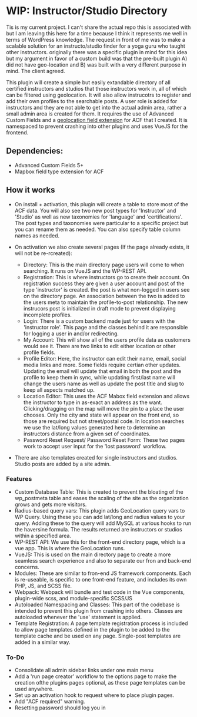 # WIP: Instructor/Studio Directory
Tis is my current project. I can't share the actual repo this is associated with but I am leaving this here for a time because I think it represents me well in terms of WordPress knowledge. The request in front of me was to make a scalable solution for an instructo/studio finder for a yoga guru who taught other instructors. originally there was a specific plugin in mind for this idea but my argument in favor of a custom build was that the pre-built plugin A) did not have geo-location and B) was built with a very different purpose in mind. The client agreed.

This plugin will create a simple but easily extandable directory of all certified instructors and studios that those instructors work in, all of which can be filtered using geolocation. It will also allow instrucotrs to register and add their own profiles to the searchable posts. A user role is added for instructors and they are not able to get into the actual admin area, rather a small admin area is created for them. It requires the use of Advanced Custom Fields and a [geolocation field extension](https://github.com/bobbyleftovers/acf-mapbox-field) for ACF that I created. It is namespaced to prevent crashing into other plugins and uses VueJS for the frontend.

## Dependencies:
- Advanced Custom Fields 5+
- Mapbox field type extension for ACF

## How it works
- On install + activation, this plugin will create a table to store most of the ACF data. You will also see two new post types for 'Instructor' and 'Studio' as well as new taxonomies for 'language' and 'certifications'. The post types and taxonomies were particular to a specific project but you can rename them as needed. You can also specify table column names as needed.

- On activation we also create several pages (If the page already exists, it will not be re-rcreated):
  - Directory: This is the main directory page users will come to when searching. It runs on VueJS and the WP-REST API.
  - Registration: This is where instructors go to create their account. On registration success they are given a user account and post of the type 'instructor' is created. the post is what non-logged in users see on the directory page. An association between the two is added to the users meta to maintain the profile-to-post relationship. The new instrucors post is initialized in draft mode to prevent displaying incomplete profiles.
  - Login: There is a custom backend made just for users with the 'instructor role'. This page and the classes behind it are responsible for logging a user in and/or redirecting.
  - My Account: This will show all of the users profile data as customers would see it. There are two links to edit either location or other profile fields.
  - Profile Editor: Here, the instructor can edit their name, email, social media links and more. Some fields require certian other updates. Updating the email will update that email in both the post and the profile to keep them in sync, while updating first/last name will change the users name as well as update the post title and slug to keep all aspects matched up.
  - Location Editor: This uses the ACF Mabox field extension and allows the instructor to type in as-exact an address as the want. Clicking/dragging on the map will move the pin to a place the user chooses. Only the city and state will appear on the front end, so those are required but not street/postal code. In location searches we use the lat/long values generated here to determine an instructors distance from a given set of coordinates.
  - Password Reset Request/ Password Reset Form: These two pages work to accept user input for the 'lost password' workflow.

- There are also templates created for single instructors and studios. Studio posts are added by a site admin.

### Features
- Custom Database Table: This is created to prevent the bloating of the wp_postmeta table and eases the scaling of the site as the organization grows and gets more visitors.
- Radius-based query vars: This plugin adds GeoLocation query vars to WP Query. Using these you can add lat/long and radius values to your query. Adding these to the query will add MySQL at various hooks to run the haversine formula. The results returned are instructors or studios within a specified area.
- WP-REST API: We use this for the front-end directory page, which is a vue app. This is where the GeoLocation runs.
- VueJS: This is used on the main directory page to create a more seamless search experience and also to separate our fron and back-end concerns.
- Modules: These are similar to fron-end JS framework components. Each is re-useable, is specific to one front-end feature, and includes its own PHP, JS, and SCSS file.
- Webpack: Webpack will bundle and test code in the Vue components, plugin-wide scss, and module-specific SCSS/JS
- Autoloaded Namespacing and Classes: This part of the codebase is intended to prevent this plugin from crashing into others. Classes are autoloaded whenever the 'use' statement is applied.
- Template Registration: A page template registration process is included to allow page templates defined in the plugin to be added to the template cache and be used on any page. Single-post templates are added in a similar way.

### To-Do
- Consolidate all admin sidebar links under one main menu
- Add a 'run page creator' workflow to the options page to make the creation ofthe plugins pages optional, as these page templates can be used anywhere.
- Set up an activation hook to request where to place plugin pages.
- Add "ACF required" warning.
- Resetting password should log you in
